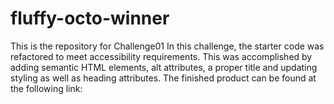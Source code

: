 # fluffy-octo-winner
This is the repository for Challenge01
In this challenge, the starter code was refactored to meet accessibility requirements.
This was accomplished by adding semantic HTML elements, alt attributes, a proper title and updating styling as well as heading attributes.
The finished product can be found at the following link:

